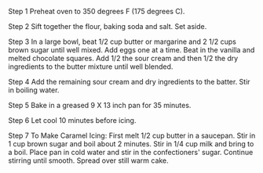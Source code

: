Step 1
Preheat oven to 350 degrees F (175 degrees C).

Step 2
Sift together the flour, baking soda and salt. Set aside.

Step 3
In a large bowl, beat 1/2 cup butter or margarine and 2 1/2 cups brown sugar until well mixed. Add eggs one at a time. Beat in the vanilla and melted chocolate squares. Add 1/2 the sour cream and then 1/2 the dry ingredients to the butter mixture until well blended.

Step 4
Add the remaining sour cream and dry ingredients to the batter. Stir in boiling water.

Step 5
Bake in a greased 9 X 13 inch pan for 35 minutes.

Step 6
Let cool 10 minutes before icing.

Step 7
To Make Caramel Icing: First melt 1/2 cup butter in a saucepan. Stir in 1 cup brown sugar and boil about 2 minutes. Stir in 1/4 cup milk and bring to a boil. Place pan in cold water and stir in the confectioners' sugar. Continue stirring until smooth. Spread over still warm cake.